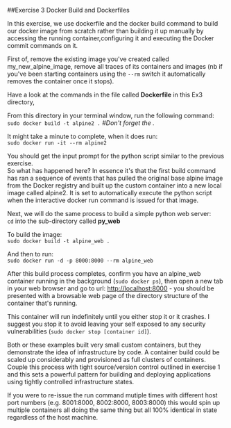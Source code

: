 ##Exercise 3 Docker Build and Dockerfiles

In this exercise, we use dockerfile and the docker build command to build our docker image from scratch rather than building it up manually by accessing the running container,configuring it and executing the Docker commit commands on it.

First of, remove the existing image you've created called my_new_alpine_image, remove all traces of its containers and images (nb if you've been starting containers using the `--rm` switch it automatically removes the container once it stops).

Have a look at the commands in the file called **Dockerfile** in this Ex3 directory,


From this directory in your terminal window, run the following command:  
`sudo docker build -t alpine2 .`  *#Don't forget the .*

It might take a minute to complete, when it does run:  
`sudo docker run -it --rm alpine2`

You should get the input prompt for the python script similar to the previous exercise.  
So what has happened here? In essence it's that the first build command has ran a sequence of events that has pulled the original base alpine image from the Docker registry and built up the custom container into a new local image called alpine2. It is set to automatically execute the python script when the interactive docker run command is issued for that image.


Next, we will do the same process to build a simple python web server:  
`cd` into the sub-directory called **py_web**

To build the image:  
`sudo docker build -t alpine_web .`

And then to run:  
`sudo docker run -d -p 8000:8000 --rm alpine_web`

After this build process completes, confirm you have an alpine_web container running in the background (`sudo docker ps`), then open a new tab in your web browser and go to url: [http://localhost:8000](http://localhost:8000) - you should be presented with a browsable web page of the directory structure of the container that's running.

This container will run indefinitely until you either stop it or it crashes. I suggest you stop it to avoid leaving your self exposed to any security vulnerabilities (`sudo docker stop [container id]`).

Both or these examples built very small custom containers, but they demonstrate the idea of infrastructure by code. A container build could be scaled up considerably and provisioned as full clusters of containers. Couple this process with tight source/version control outlined in exercise 1 and this sets a powerful pattern for building and deploying applications using tightly controlled infrastructure states.

If you were to re-issue the run command mutiple times with different host port numbers (e.g. 8001:8000, 8002:8000, 8003:8000) this would spin up multiple containers all doing the same thing but all 100% identical in state regardless of the host machine.
